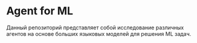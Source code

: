 # Agent for ML

Данный репозиторий представляет собой исследование различных агентов на основе больших языковых моделей для решения ML задач. 